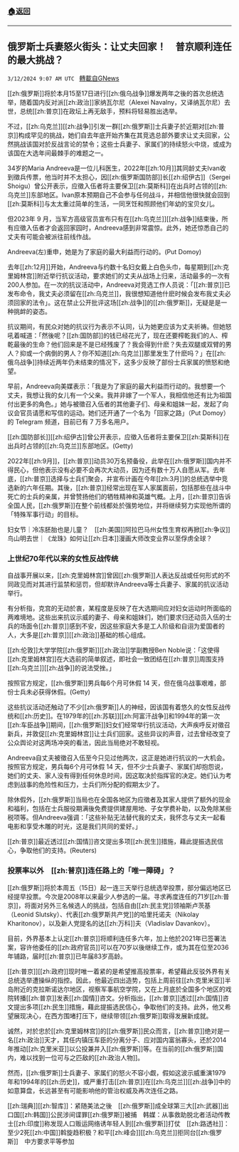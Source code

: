 ###  [:house:返回](README.md)
---


## 俄罗斯士兵妻怒火街头：让丈夫回家！　普京顺利连任的最大挑战？
`3/12/2024 9:07 AM UTC ` [轉載自GNews](https://gnews.org/articles/2387201)

[[zh:俄罗斯]]将於本月15至17日进行[[zh:俄乌战争]]爆发两年之後的首次总统选举，随着国内反对派[[zh:政治]]家纳瓦尔尼（Alexei Navalny，又译纳瓦尔尼）去世，总统[[zh:普京]]在政坛上再无敌手，预料将轻易胜出选举。

不过，[[zh:乌克兰]][[zh:战争]]引发一群[[zh:俄罗斯]]士兵妻子於近期对[[zh:普京]]构成罕见的挑战，她们自去年底开始齐集在其竞选总部外要求让丈夫回家，公然挑战该国对於反战言论的禁令；这些士兵妻子、家属们的持续怒火中烧，或成为该国在大选年间最棘手的难题之一。

34岁的Maria Andreeva是一位儿科医生，2022年[[zh:10月]]其同龄丈夫Ivan收到徵兵传票，他当时并不太担心，因[[zh:俄罗斯国防部]]长[[zh:绍伊古]]（Sergei Shoigu）曾公开表示，应徵入伍者将主要保卫[[zh:莫斯科]]在出兵时占领的[[zh:乌克兰]]东部地区。Ivan原本预期自己不会参与任何战斗，并相信他很快就会回到[[zh:莫斯科]]与太太重过简单的生活，一同烹饪和照顾他们年幼的宝贝女儿。

但2023年 9 月，当军方高级官员宣布只有在[[zh:乌克兰]][[zh:战争]]结束後，所有应徵入伍者才会返回家园时，Andreeva感到非常震惊。此外，她还惊悉自己的丈夫有可能会被派往前线作战。

Andreeva(左)重申，她是为了家庭的最大利益而行动的。(Put Domoy)

去年[[zh:12月]]开始，Andreeva与约数十名妇女戴上白色头巾，每星期到[[zh:克里姆林宫]]附近举行抗议活动，要求她们的丈夫从战场上归来，活动最多的一次有200人参加。在一次的抗议活动中，Andreeva对竞选工作人员说：「[[zh:普京]]已发布命令，我丈夫必须留在[[zh:乌克兰]]，我很想知道他什麽时候会发布我丈夫必须回家的法令」。这在禁止公开批评这场[[zh:战争]]的[[zh:俄罗斯]]，无疑是是一种挑衅的姿态。

抗议期间，有民众对她的抗议行为表示不认同，认为她更应该为丈夫祈祷。但她怒吼着喊道：「然後呢？[[zh:国防部]]的钱已经花光了，现在还要榨乾我们的人、榨乾最後的生命？他们回来是不是已经残废了？我会得到什麽？失去双腿或双臂的男人？抑或一个病倒的男人？你不知道[[zh:乌克兰]]那里发生了什麽吗？」在[[zh:俄乌战争]]持续近两年仍未结束的情况下，这多少反映了部份士兵家属的愤怒和绝望。

早前，Andreeva向美媒表示：「我是为了家庭的最大利益而行动的。我想要一个丈夫，我想让我的女儿有一个父亲。我并非嫁了一个军人，我相信他还有比为祖国付出更多的角色。」她与被徵召入伍者的其他妻子们、母亲和姐妹一起，发起了向议会官员请愿和写信的运动。她们还开通了一个名为「回家之路」（Put Domoy）的 Telegram 频道，目前已有 7 万多名用户。

[[zh:国防部长]][[zh:绍伊古]]曾公开表示，应徵入伍者将主要保卫[[zh:莫斯科]]在出兵时占领的[[zh:乌克兰]]东部地区。(Getty)

2022年[[zh:9月]]，[[zh:普京]]动员30万名预备役，此举在[[zh:俄罗斯]]国内并不得民心，但他表示没有必要不会再次大动员，因为还有数十万人自愿从军。去年底，[[zh:普京]]选择与士兵们聚会，并宣布计画在今年[[zh:3月]]的总统选举中竞选新的六年任期。其後，[[zh:普京]]经常出现在军人家属面前，包括那些在战斗中死亡的士兵的亲属，并曾赞扬他们的牺牲精神和英雄气概。上月，[[zh:普京]]告诉全国人民，[[zh:俄罗斯]]在整个前线都处於强势地位，并将继续努力实现他所谓的「特殊军事行动」的目标。

妇女节｜冷冻胚胎也是儿童？　[[zh:美国]]阿拉巴马州女性生育权再掀[[zh:争议]]鸟山明去世｜《龙珠》如何让[[zh:日本]]漫画大师改变业界以至俘虏全球？

### **上世纪70年代以来的女性反战传统**

自战事开展以来，[[zh:克里姆林宫]]曾因[[zh:俄罗斯]]人表达反战或任何形式的不同政见而对其进行监禁和惩罚，但却默许Andreeva等士兵妻子、家属的抗议活动举行。

有分析指，克宫的无动於衷，某程度是反映了在大选期间应对妇女运动时所面临的两难境地。这些出来抗议示威的妻子、母亲和姐妹们，她们要求归还动员入伍的士兵的场面令[[zh:普京]]感到不安，因这些家庭大多是工人阶级和自诩为爱国者的人，大多是[[zh:普京]][[zh:政治]]基础的核心组成。

[[zh:伦敦]]大学学院[[zh:俄罗斯]][[zh:政治]]学副教授Ben Noble说：「这使得[[zh:克里姆林宫]]在大选前的简单叙述，即社会一致团结在[[zh:普京]]周围支持[[zh:乌克兰]][[zh:战争]]的说法受挫。」

按照官方规定，[[zh:俄罗斯]]男兵每6个月可休假 14 天，但在俄乌战事艰难，部份士兵未必获得休假。(Getty)

这些抗议活动还触动了不少[[zh:俄罗斯]]人的神经，因该国有着悠久的女性反战传统和[[zh:历史]]。在1979年的[[zh:苏联]][[zh:阿富汗战争]]和1994年的第一次[[zh:车臣战争]]期间，[[zh:俄罗斯]]妇女们经常举行抗议活动，大声疾呼反对徵召新兵，并敦促[[zh:克里姆林宫]]让士兵们回家。这些异议的声音，过去曾经改变了公众舆论对这两场冲突的看法，因此当局绝对不敢轻视。

Andreeva自丈夫被徵召入伍至今只见过他两次，这正是她进行抗议的一大机会。按照官方规定，男兵每6个月可休假 14 天，但不少士兵妻子、家属们却抱怨说，她们的丈夫、家人没有得到任何休息时间，因这取决於指挥官的决定。她们认为考虑到战事的危险性和压力，士兵们所分配的假期太少了。

除休假外，[[zh:俄罗斯]]当局也在全国各地区为应徵者及其家人提供了额外的现金和福利，包括在士兵服役期满後免费提供建屋用地、子女学费补助，以及免除某些税项等。但Andreeva强调：「这些补贴无法替代我的丈夫，我怀念与丈夫一起看电影和享受木雕的时光，这是我们共同的爱好。」

[[zh:普京]]最近透过[[zh:国情]]咨文提出多项[[zh:民生]]措施，藉此提振选民信心，争取他们的支持。(Reuters)

### 投票率以外　[[zh:普京]]连任路上的「唯一障碍」？

[[zh:俄罗斯]]将於本周五（15日）起一连三天举行总统选举投票，部分偏远地区已经提早投票。今次是2008年以来最少人参选的一届。寻求再度连任的71岁[[zh:普京]]，将面对另外三名候选人的挑战，包括自由[[zh:民主党]]领袖斯卢茨基（Leonid Slutsky）、代表[[zh:俄罗斯共产党]]的哈里托诺夫（Nikolay Kharitonov），以及新人党提名的达[[zh:万科]]夫（Vladislav Davankov）。

目前，外界基本上认定[[zh:普京]]将顺利连任多六年，加上他於2021年已签署法案，容许他委任的[[zh:政府官员]]可以在70岁以後继续工作，或为其在位至2036年铺路，届时[[zh:普京]]已年届83岁高龄。

[[zh:普京]][[zh:政府]]现时唯一着紧的是希望推高投票率，希望藉此反驳外界有关总统选举遭操纵的指控。因此，他最近四出造势，包括上周前往[[zh:克里米亚]]半岛附近的克拉斯诺达尔地区，视察军事航空学院，又在上月底於全国多个地区的戏院转播[[zh:普京]]发表[[zh:国情]]咨文。分析指出，[[zh:普京]]透过[[zh:国情]]咨文提出多项[[zh:民生]]措施，藉此提振选民信心，争取他们的支持。此外，他又希望展现决心，在西方围堵打压下，继续带领[[zh:俄罗斯]]取得发展新成就。

诚然，对於忠於[[zh:克里姆林宫]]的[[zh:俄罗斯]]民众而言，[[zh:普京]]绝对是一名[[zh:政治]]天才，其任内镇压车臣的分离分子、应对国内富翁寡头，还於2014年推动[[zh:克里米亚]]以公投兼并入[[zh:俄罗斯]]等。在当前的[[zh:俄罗斯]]国内，难以找到一位可与之匹敌的[[zh:政治人物]]。

然而，[[zh:俄罗斯]]士兵妻子、家属们的怒火不容小觑，假如这波示威重演1979年和1994年的[[zh:历史]]，或严重打击[[zh:普京]]在[[zh:乌克兰]][[zh:战争]]中的如意算盘，长远甚至有可能影响他的管治权威及再次连任之路。

[[zh:瑞典]][[zh:智库]]：紧随美法之後　[[zh:俄罗斯]]成全球第三大[[zh:武器]]出口国[[zh:韩国]]公民涉间谍罪[[zh:俄罗斯]]被捕　韩媒：从事救助脱北者活动传教士[[zh:印度]]称发现人口贩运网络诱年轻人到[[zh:俄罗斯]]打仗　[[zh:路透社]]：至少2死[[zh:中国]]斡旋趋积极？和平[[zh:峰会]][[zh:乌克兰]]拒同台[[zh:俄罗斯]]　中方要求平等参加
